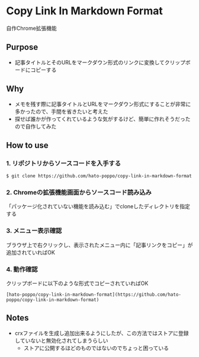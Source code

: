 # Copy Link In Markdown Format

自作Chrome拡張機能

## Purpose

* 記事タイトルとそのURLをマークダウン形式のリンクに変換してクリップボードにコピーする

## Why

* メモを残す際に記事タイトルとURLをマークダウン形式にすることが非常に多かったので、手間を省きたいと考えた
* 探せば誰かが作ってくれているような気がするけど、簡単に作れそうだったので自作してみた

## How to use

### 1. リポジトリからソースコードを入手する

```Bash
$ git clone https://github.com/hato-poppo/copy-link-in-markdown-format.git
```

### 2. Chromeの拡張機能画面からソースコード読み込み

「パッケージ化されていない機能を読み込む」でcloneしたディレクトリを指定する

### 3. メニュー表示確認

ブラウザ上で右クリックし、表示されたメニュー内に「記事リンクをコピー」が追加されていればOK

### 4. 動作確認

クリップボードに以下のような形式でコピーされていればOK

```
[hato-poppo/copy-link-in-markdown-format](https://github.com/hato-poppo/copy-link-in-markdown-format)
```

## Notes

* crxファイルを生成し追加出来るようにしたが、この方法ではストアに登録していないと無効化されてしまうらしい
  * ストアに公開するほどのものではないのでちょっと困っている

